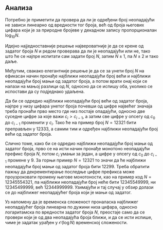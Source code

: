 ## Анализа

Потребно је приметити да провера да ли је одређени број неопадајући не зависи линеарно од вредности тог броја, већ од броја његових цифара који је за природне бројеве у декадном запису пропорционалан $\log_{10}N$.

Идејно најједноставније решење највероватније је да се крене од задатог броја $N$ и редом проверава да ли је неопадајући или не, тако што ће се најпре испитати сам задати број $N$, затим $N\pm1$, па $N\pm2$ и тако даље.

Међутим, свакако елегантније решење је да се за унети број $N$ на ефикасан начин пронађе најближи неопадајући број већи и најближи неопадајући број мањи од задатог броја, а потом врати онај који се налази на мањој разлици од $N$, односно да се испишу оба, уколико се испостави да су подједнако удаљена.

Да би се одредио најближи неопадајући број већи од задатог броја, најпре у низу цифара унетог броја почевши од цифре највећег значаја треба пронаћи прво место где низ постаје опадајући, односно две суседне цифре за које важи $c_{i} > c_{i-1}$, а затим све цифре у опсегу од $c_{0}$ до $c_{i-1}$ променити у $c_{i}$. Тако ће на пример број $N=12321$ бити преправљен у $12333$, а самим тим и одређен најближи неопадајући број већи од задатог броја.

Слично томе, како би се одредио најближи неопадајући број мањи од задатог броја, прво се на исти начин пронађе монотоно неопадајући префикс броја $N$, потом $c_{i}$ умањи за један, а цифре у опсегу од $c_{0}$ до $c_{i-1}$ промене у $9$. За горњи пример $N=12321$ то значи да ће најближи неопадајући број мањи од задатог броја бити $12299$. Треба обратити пажњу да декрементирање последње цифре префикса може проузроковати промену његове монотоности, као на пример код $N=12345554321$, па најближи неопадајући број неће бити $12345549999$, ни $12345499999$, већ $12344999999$. Узимајући и тај случај у обзир долази се до најближег неопадајућег броја који је мањи од задатог.

Уз напомену да је временска сложеност проналаска најближег неопадајућег броја линеарна по дужини низа цифара, односно логаритамска по вредности задатог броја $N$, преостаје само да се провери који је од два неопадајућа броја ближи, и да се исти испише, чиме је задатак урађен у $\mathcal{O}(\log{N})$ временској сложености.
